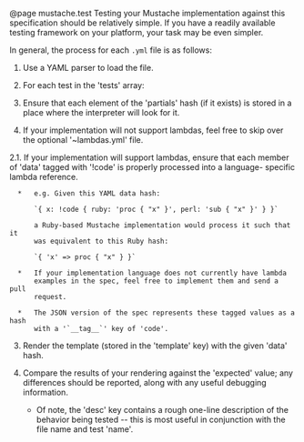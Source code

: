 @page mustache.test
Testing your Mustache implementation against this specification should be
relatively simple.  If you have a readily available testing framework on your
platform, your task may be even simpler.

In general, the process for each `.yml` file is as follows:

1. Use a YAML parser to load the file.

2. For each test in the 'tests' array:

  1. Ensure that each element of the 'partials' hash (if it exists) is
     stored in a place where the interpreter will look for it.

  2. If your implementation will not support lambdas, feel free to skip over
     the optional '~lambdas.yml' file.

  2.1. If your implementation will support lambdas, ensure that each member of
       'data' tagged with '!code' is properly processed into a language-
       specific lambda reference.

      *   e.g. Given this YAML data hash:

          `{ x: !code { ruby: 'proc { "x" }', perl: 'sub { "x" }' } }`

          a Ruby-based Mustache implementation would process it such that it
          was equivalent to this Ruby hash:

          `{ 'x' => proc { "x" } }`

      *   If your implementation language does not currently have lambda
          examples in the spec, feel free to implement them and send a pull
          request.

      *   The JSON version of the spec represents these tagged values as a hash
          with a '`__tag__`' key of 'code'.

  3. Render the template (stored in the 'template' key) with the given 'data'
     hash.

  4. Compare the results of your rendering against the 'expected' value; any
     differences should be reported, along with any useful debugging
     information.

     *  Of note, the 'desc' key contains a rough one-line description of the
        behavior being tested -- this is most useful in conjunction with the
        file name and test 'name'.
